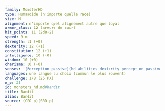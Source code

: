 ```yaml
---
family: MonsterHD
type: Humanoïde (n'importe quelle race)
size: M
alignment: n'importe quel alignement autre que Loyal
armor_class: 12 (armure de cuir)
hit_points: 11 (2d8+2)
speed: 9 m
strength: 11 (+0)
dexterity: 12 (+1)
constitution: 12 (+1)
intelligence: 10 (+0)
wisdom: 10 (+0)
charisma: 10 (+0)
senses: '[Perception passive](hd_abilities_dexterity_perception_passive.md) 10'
languages: une langue au choix (commun le plus souvent)
challenge: 1/8 (25 PX)
x_p: 25
id: monsters_hd.md#bandit
title: Bandit
alias: Bandit
source: (CEO p)(SRD p)
---
```


